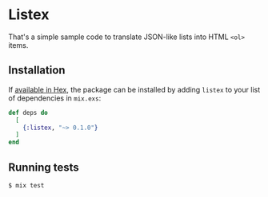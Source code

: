 # Listex

That's a simple sample code to translate JSON-like lists into HTML `<ol>` items.

## Installation

If [available in Hex](https://hex.pm/docs/publish), the package can be installed
by adding `listex` to your list of dependencies in `mix.exs`:

```elixir
def deps do
  [
    {:listex, "~> 0.1.0"}
  ]
end
```

## Running tests

```bash
$ mix test
```